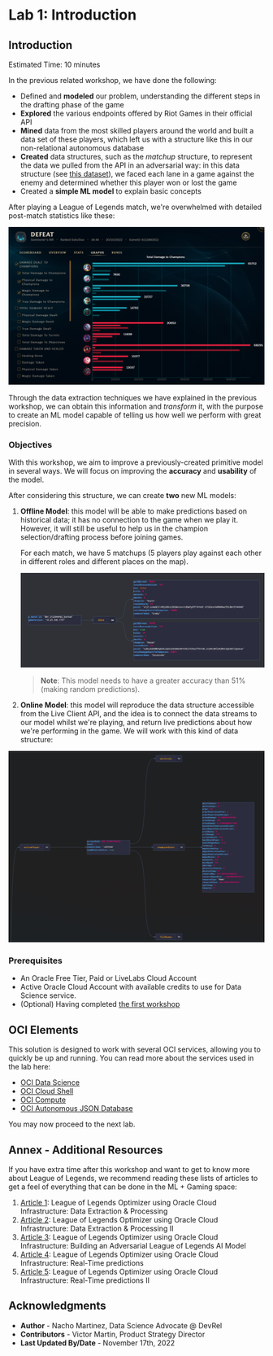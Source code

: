 # Lab 1: Introduction

## Introduction

Estimated Time: 10 minutes

In the previous related workshop, we have done the following:
- Defined and **modeled** our problem, understanding the different steps in the drafting phase of the game
- **Explored** the various endpoints offered by Riot Games in their official API
- **Mined** data from the most skilled players around the world and built a data set of these players, which left us with a structure like this in our non-relational autonomous database
- **Created** data structures, such as the *matchup* structure, to represent the data we pulled from the API in an adversarial way: in this data structure (see [this dataset](https://www.kaggle.com/jasperan/league-of-legends-1v1-matchups-results)), we faced each lane in a game against the enemy and determined whether this player won or lost the game
- Created a **simple ML model** to explain basic concepts

After playing a League of Legends match, we're overwhelmed with detailed post-match statistics like these:

![post-match statistics](./images/post_match_stats.png)

Through the data extraction techniques we have explained in the previous workshop, we can obtain this information and *transform* it, with the purpose to create an ML model capable of telling us how well we perform with great precision.

### Objectives

With this workshop, we aim to improve a previously-created primitive model in several ways. We will focus on improving the __accuracy__ and __usability__ of the model.

After considering this structure, we can create **two** new ML models:

1. **Offline Model**: this model will be able to make predictions based on historical data; it has no connection to the game when we play it. However, it will still be useful to help us in the champion selection/drafting process before joining games. 

    For each match, we have 5 matchups (5 players play against each other in different roles and different places on the map).
    
    ![offline matchups](./images/matchups.png)

    > **Note**: This model needs to have a greater accuracy than 51% (making random predictions).

2. **Online Model**: this model will reproduce the data structure accessible from the Live Client API, and the idea is to connect the data streams to our model whilst we're playing, and return live predictions about how we're performing in the game. We will work with this kind of data structure:

![live client matchups](./images/liveclient.png)

### Prerequisites

* An Oracle Free Tier, Paid or LiveLabs Cloud Account
* Active Oracle Cloud Account with available credits to use for Data Science service.
* (Optional) Having completed [the first workshop](../../workshops/dataextraction/index.html)

## OCI Elements

This solution is designed to work with several OCI services, allowing you to quickly be up and running. You can read more about the services used in the lab here:

- [OCI Data Science](https://www.oracle.com/artificial-intelligence/data-science/)
- [OCI Cloud Shell](https://docs.oracle.com/en-us/iaas/Content/API/Concepts/cloudshellintro.htm)
- [OCI Compute](https://www.oracle.com/cloud/compute/)
- [OCI Autonomous JSON Database](https://www.oracle.com/autonomous-database/autonomous-json-database/)


You may now proceed to the next lab.

## Annex - Additional Resources
If you have extra time after this workshop and want to get to know more about League of Legends, we recommend reading these lists of articles to get a feel of everything that can be done in the ML + Gaming space:

1. [Article 1](https://github.com/oracle-devrel/leagueoflegends-optimizer/blob/livelabs/articles/article1.md): League of Legends Optimizer using Oracle Cloud Infrastructure: Data Extraction & Processing
2. [Article 2](https://github.com/oracle-devrel/leagueoflegends-optimizer/blob/livelabs/articles/article2.md): League of Legends Optimizer using Oracle Cloud Infrastructure: Data Extraction & Processing II
3. [Article 3](https://github.com/oracle-devrel/leagueoflegends-optimizer/blob/livelabs/articles/article3.md): League of Legends Optimizer using Oracle Cloud Infrastructure: Building an Adversarial League of Legends AI Model
4. [Article 4](https://github.com/oracle-devrel/leagueoflegends-optimizer/blob/livelabs/articles/article4.md): League of Legends Optimizer using Oracle Cloud Infrastructure: Real-Time predictions
5. [Article 5](https://github.com/oracle-devrel/leagueoflegends-optimizer/blob/livelabs/articles/article5.md): League of Legends Optimizer using Oracle Cloud Infrastructure: Real-Time predictions II

## Acknowledgments

* **Author** - Nacho Martinez, Data Science Advocate @ DevRel
* **Contributors** -  Victor Martin, Product Strategy Director
* **Last Updated By/Date** - November 17th, 2022